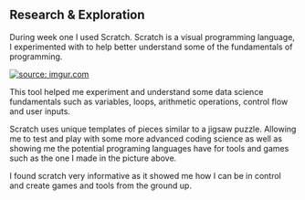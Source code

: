 ## Research & Exploration

During week one I used Scratch. Scratch is a visual programming language, I experimented with to help better understand some of the fundamentals of programming.

<a href="https://imgur.com/gBk6hNq"><img src="https://i.imgur.com/gBk6hNq.png" title="source: imgur.com" /></a>

This tool helped me experiment and understand some data science fundamentals such as variables, loops, arithmetic operations, control flow and user inputs.

Scratch uses unique templates of pieces similar to a jigsaw puzzle. Allowing me to test and play with some more advanced coding science as well as showing me the potential programing languages have for tools and games such as the one I made in the picture above.

I found scratch very informative as it showed me how I can be in control and create games and tools from the ground up.
